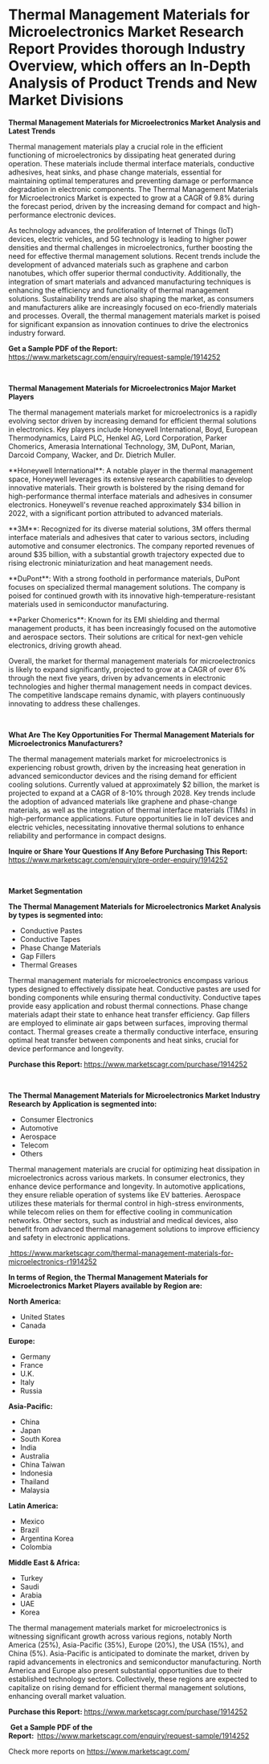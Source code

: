<p><h1>Thermal Management Materials for Microelectronics Market Research Report Provides thorough Industry Overview, which offers an In-Depth Analysis of Product Trends and New Market Divisions</h1></p><p><strong>Thermal Management Materials for Microelectronics Market Analysis and Latest Trends</strong></p>
<p><p>Thermal management materials play a crucial role in the efficient functioning of microelectronics by dissipating heat generated during operation. These materials include thermal interface materials, conductive adhesives, heat sinks, and phase change materials, essential for maintaining optimal temperatures and preventing damage or performance degradation in electronic components. The Thermal Management Materials for Microelectronics Market is expected to grow at a CAGR of 9.8% during the forecast period, driven by the increasing demand for compact and high-performance electronic devices. </p><p>As technology advances, the proliferation of Internet of Things (IoT) devices, electric vehicles, and 5G technology is leading to higher power densities and thermal challenges in microelectronics, further boosting the need for effective thermal management solutions. Recent trends include the development of advanced materials such as graphene and carbon nanotubes, which offer superior thermal conductivity. Additionally, the integration of smart materials and advanced manufacturing techniques is enhancing the efficiency and functionality of thermal management solutions. Sustainability trends are also shaping the market, as consumers and manufacturers alike are increasingly focused on eco-friendly materials and processes. Overall, the thermal management materials market is poised for significant expansion as innovation continues to drive the electronics industry forward.</p></p>
<p><strong>Get a Sample PDF of the Report:&nbsp;</strong> <a href="https://www.marketscagr.com/enquiry/request-sample/1914252?utm_campaign=3529&utm_medium=2&utm_source=Github&utm_content=ia&utm_term=03042025&utm_id=thermal-management-materials-for-microelectronics">https://www.marketscagr.com/enquiry/request-sample/1914252</a></p>
<p>&nbsp;</p>
<p><strong>Thermal Management Materials for Microelectronics Major Market Players</strong></p>
<p><p>The thermal management materials market for microelectronics is a rapidly evolving sector driven by increasing demand for efficient thermal solutions in electronics. Key players include Honeywell International, Boyd, European Thermodynamics, Laird PLC, Henkel AG, Lord Corporation, Parker Chomerics, Amerasia International Technology, 3M, DuPont, Marian, Darcoid Company, Wacker, and Dr. Dietrich Muller.</p><p>**Honeywell International**: A notable player in the thermal management space, Honeywell leverages its extensive research capabilities to develop innovative materials. Their growth is bolstered by the rising demand for high-performance thermal interface materials and adhesives in consumer electronics. Honeywell's revenue reached approximately $34 billion in 2022, with a significant portion attributed to advanced materials.</p><p>**3M**: Recognized for its diverse material solutions, 3M offers thermal interface materials and adhesives that cater to various sectors, including automotive and consumer electronics. The company reported revenues of around $35 billion, with a substantial growth trajectory expected due to rising electronic miniaturization and heat management needs.</p><p>**DuPont**: With a strong foothold in performance materials, DuPont focuses on specialized thermal management solutions. The company is poised for continued growth with its innovative high-temperature-resistant materials used in semiconductor manufacturing.</p><p>**Parker Chomerics**: Known for its EMI shielding and thermal management products, it has been increasingly focused on the automotive and aerospace sectors. Their solutions are critical for next-gen vehicle electronics, driving growth ahead.</p><p>Overall, the market for thermal management materials for microelectronics is likely to expand significantly, projected to grow at a CAGR of over 6% through the next five years, driven by advancements in electronic technologies and higher thermal management needs in compact devices. The competitive landscape remains dynamic, with players continuously innovating to address these challenges.</p></p>
<p>&nbsp;</p>
<p><strong>What Are The Key Opportunities For Thermal Management Materials for Microelectronics Manufacturers?</strong></p>
<p><p>The thermal management materials market for microelectronics is experiencing robust growth, driven by the increasing heat generation in advanced semiconductor devices and the rising demand for efficient cooling solutions. Currently valued at approximately $2 billion, the market is projected to expand at a CAGR of 8-10% through 2028. Key trends include the adoption of advanced materials like graphene and phase-change materials, as well as the integration of thermal interface materials (TIMs) in high-performance applications. Future opportunities lie in IoT devices and electric vehicles, necessitating innovative thermal solutions to enhance reliability and performance in compact designs.</p></p>
<p><strong>Inquire or Share Your Questions If Any Before Purchasing This Report:</strong> <a href="https://www.marketscagr.com/enquiry/pre-order-enquiry/1914252?utm_campaign=3529&utm_medium=2&utm_source=Github&utm_content=ia&utm_term=03042025&utm_id=thermal-management-materials-for-microelectronics">https://www.marketscagr.com/enquiry/pre-order-enquiry/1914252</a></p>
<p>&nbsp;</p>
<p><strong>Market Segmentation</strong></p>
<p><strong>The Thermal Management Materials for Microelectronics Market Analysis by types is segmented into:</strong></p>
<p><ul><li>Conductive Pastes</li><li>Conductive Tapes</li><li>Phase Change Materials</li><li>Gap Fillers</li><li>Thermal Greases</li></ul></p>
<p><p>Thermal management materials for microelectronics encompass various types designed to effectively dissipate heat. Conductive pastes are used for bonding components while ensuring thermal conductivity. Conductive tapes provide easy application and robust thermal connections. Phase change materials adapt their state to enhance heat transfer efficiency. Gap fillers are employed to eliminate air gaps between surfaces, improving thermal contact. Thermal greases create a thermally conductive interface, ensuring optimal heat transfer between components and heat sinks, crucial for device performance and longevity.</p></p>
<p><strong>Purchase this Report:&nbsp;</strong><a href="https://www.marketscagr.com/purchase/1914252?utm_campaign=3529&utm_medium=2&utm_source=Github&utm_content=ia&utm_term=03042025&utm_id=thermal-management-materials-for-microelectronics">https://www.marketscagr.com/purchase/1914252</a></p>
<p>&nbsp;</p>
<p><strong>The Thermal Management Materials for Microelectronics Market Industry Research by Application is segmented into:</strong></p>
<p><ul><li>Consumer Electronics</li><li>Automotive</li><li>Aerospace</li><li>Telecom</li><li>Others</li></ul></p>
<p><p>Thermal management materials are crucial for optimizing heat dissipation in microelectronics across various markets. In consumer electronics, they enhance device performance and longevity. In automotive applications, they ensure reliable operation of systems like EV batteries. Aerospace utilizes these materials for thermal control in high-stress environments, while telecom relies on them for effective cooling in communication networks. Other sectors, such as industrial and medical devices, also benefit from advanced thermal management solutions to improve efficiency and safety in electronic applications.</p></p>
<p><a href="https://www.marketscagr.com/thermal-management-materials-for-microelectronics-r1914252?utm_campaign=3529&utm_medium=2&utm_source=Github&utm_content=ia&utm_term=03042025&utm_id=thermal-management-materials-for-microelectronics">&nbsp;https://www.marketscagr.com/thermal-management-materials-for-microelectronics-r1914252</a></p>
<p><strong>In terms of Region, the Thermal Management Materials for Microelectronics Market Players available by Region are:</strong></p>
<p>
    <p> <strong> North America: </strong>
        <ul>
            <li>United States</li>
            <li>Canada</li>
        </ul>
        </p> 
    <p> <strong> Europe: </strong>
        <ul>
            <li>Germany</li>
            <li>France</li>
            <li>U.K.</li>
            <li>Italy</li>
            <li>Russia</li>
        </ul>
        </p> 
    <p> <strong> Asia-Pacific: </strong>
        <ul>
            <li>China</li>
            <li>Japan</li>
            <li>South Korea</li>
            <li>India</li>
            <li>Australia</li>
            <li>China Taiwan</li>
            <li>Indonesia</li>
            <li>Thailand</li>
            <li>Malaysia</li>
        </ul>
        </p> 
    <p> <strong> Latin America: </strong>
        <ul>
            <li>Mexico</li>
            <li>Brazil</li>
            <li>Argentina Korea</li>
            <li>Colombia</li>
        </ul>
        </p> 
    <p> <strong> Middle East & Africa: </strong>
        <ul>
            <li>Turkey</li>
            <li>Saudi</li>
            <li>Arabia</li>
            <li>UAE</li>
            <li>Korea</li>
        </ul>
    </p>
    </p>
<p><p>The thermal management materials market for microelectronics is witnessing significant growth across various regions, notably North America (25%), Asia-Pacific (35%), Europe (20%), the USA (15%), and China (5%). Asia-Pacific is anticipated to dominate the market, driven by rapid advancements in electronics and semiconductor manufacturing. North America and Europe also present substantial opportunities due to their established technology sectors. Collectively, these regions are expected to capitalize on rising demand for efficient thermal management solutions, enhancing overall market valuation.</p></p>
<p><strong>Purchase this Report: </strong><a href="https://www.marketscagr.com/purchase/1914252?utm_campaign=3529&utm_medium=2&utm_source=Github&utm_content=ia&utm_term=03042025&utm_id=thermal-management-materials-for-microelectronics">https://www.marketscagr.com/purchase/1914252</a></p>
<p>&nbsp;<strong>Get a Sample PDF of the Report:&nbsp;&nbsp;</strong><a href="https://www.marketscagr.com/enquiry/request-sample/1914252?utm_campaign=3529&utm_medium=2&utm_source=Github&utm_content=ia&utm_term=03042025&utm_id=thermal-management-materials-for-microelectronics">https://www.marketscagr.com/enquiry/request-sample/1914252</a></p>
<p><strong></strong></p>
<p>Check more reports on <a href="https://www.marketscagr.com/?utm_campaign=3529&utm_medium=2&utm_source=Github&utm_content=ia&utm_term=03042025&utm_id=thermal-management-materials-for-microelectronics">https://www.marketscagr.com/</a></p>